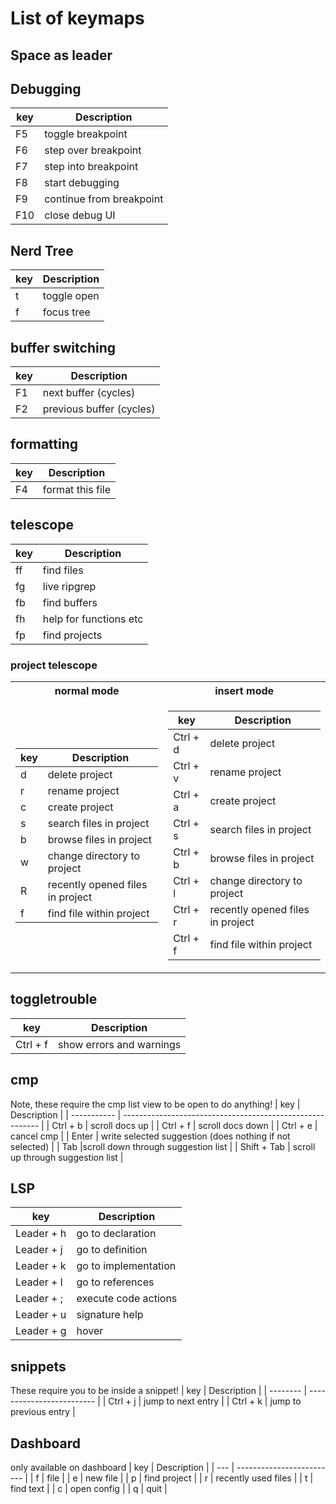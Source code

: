 # List of keymaps

## Space as leader

## Debugging
| key | Description               |
| --- | ------------------------- |
| F5  | toggle breakpoint         |
| F6  | step over breakpoint      |
| F7  | step into breakpoint      |
| F8  | start debugging           |
| F9  | continue from breakpoint  |
| F10 | close debug UI            |

## Nerd Tree
| key | Description               |
| --- | ------------------------- |
| t   |toggle open                |
| f   | focus tree                |

## buffer switching
| key | Description               |
| --- | ------------------------- |
| F1  | next buffer (cycles)      |
| F2  | previous buffer (cycles)  |

## formatting
| key | Description               |
| --- | ------------------------- |
| F4  | format this file          |

## telescope
| key | Description               |
| --- | ------------------------- |
| ff  | find files                |
| fg  | live ripgrep              |
| fb  | find buffers              |
| fh  | help for functions etc    |
| fp  | find projects             |

### project telescope
<table> <tr> <th> normal mode </th> <th> insert mode </th></tr>
<tr> <td>

| key | Description                       |
| --- | --------------------------------- |
|  d  | delete project                    |
|  r  | rename project                    |
|  c  | create project                    |
|  s  | search files in project           |
|  b  | browse files in project           |
|  w  | change directory to project       |
|  R  | recently opened files in project  |
|  f  | find file within project          |
</td> <td>

| key      | Description                       |
| -------- | --------------------------------- |
| Ctrl + d | delete project                    |
| Ctrl + v | rename project                    |
| Ctrl + a | create project                    |
| Ctrl + s | search files in project           |
| Ctrl + b | browse files in project           |
| Ctrl + l | change directory to project       |
| Ctrl + r | recently opened files in project  |
| Ctrl + f | find file within project          |

</td> </tr> </table>


## toggletrouble
| key      | Description               |
| -------- | ------------------------- |
| Ctrl + f | show errors and warnings  |

## cmp
Note, these require the cmp list view to be open to do anything!
| key         | Description                                               |
| ----------- | --------------------------------------------------------- |
| Ctrl + b    | scroll docs up                                            |
| Ctrl + f    | scroll docs down                                          |
| Ctrl + e    | cancel cmp                                                |
| Enter       | write selected suggestion (does nothing if not selected)  |
| Tab         |scroll down through suggestion list                        |
| Shift + Tab | scroll up through suggestion list                         |

## LSP 
| key         |  Description           |
| ----------- | ---------------------- |
|  Leader + h | go to declaration      |
|  Leader + j | go to definition       |
|  Leader + k | go to implementation   |
|  Leader + l | go to references       |
|  Leader + ; | execute code actions   |
|  Leader + u | signature help         |
|  Leader + g | hover                  |

## snippets
These require you to be inside a snippet!
| key      | Description               |
| -------- | ------------------------- |
| Ctrl + j | jump to next entry        |
| Ctrl + k | jump to previous entry    |

## Dashboard
only available on dashboard
| key | Description               |
| --- | ------------------------- |
|  f  | file                      |
|  e  | new file                  |
|  p  | find project              |
|  r  | recently used files       |
|  t  | find text                 |
|  c  | open config               |
|  q  | quit                      |
